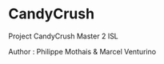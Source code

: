 CandyCrush
==========

Project CandyCrush Master 2 ISL

Author : Philippe Mothais & Marcel Venturino

